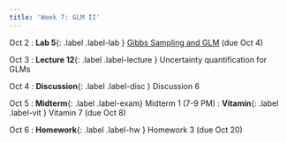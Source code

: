 ```yaml
---
title: 'Week 7: GLM II'
---
```


Oct 2
: **Lab 5**{: .label .label-lab } [Gibbs Sampling and GLM](https://data102.datahub.berkeley.edu/hub/user-redirect/git-pull?repo=https%3A%2F%2Fgithub.com%2Fds-102%2Ffa23-materials&urlpath=lab%2Ftree%2Ffa23-materials%2Flab%2Flab05%2Flab05.ipynb&branch=main) (due Oct 4)

Oct 3
: **Lecture 12**{: .label .label-lecture } Uncertainty quantification for GLMs

Oct 4
: **Discussion**{: .label .label-disc } Discussion 6

Oct 5
: **Midterm**{: .label .label-exam} Midterm 1 (7-9 PM)
: **Vitamin**{: .label .label-vit } Vitamin 7 (due Oct 8)

Oct 6
: **Homework**{: .label .label-hw } Homework 3 (due Oct 20)
